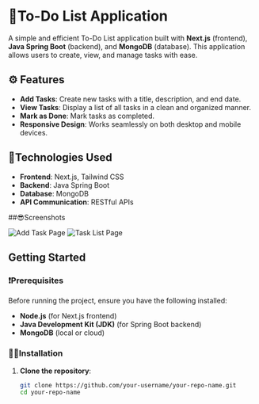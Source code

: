 # 📌To-Do List Application

A simple and efficient To-Do List application built with **Next.js** (frontend), **Java Spring Boot** (backend), and **MongoDB** (database). This application allows users to create, view, and manage tasks with ease.

## ⚙ Features
- **Add Tasks**: Create new tasks with a title, description, and end date.
- **View Tasks**: Display a list of all tasks in a clean and organized manner.
- **Mark as Done**: Mark tasks as completed.
- **Responsive Design**: Works seamlessly on both desktop and mobile devices.

## 🧐Technologies Used
- **Frontend**: Next.js, Tailwind CSS
- **Backend**: Java Spring Boot
- **Database**: MongoDB
- **API Communication**: RESTful APIs

##😎Screenshots

![Add Task Page](screenshots/add-task.png)
![Task List Page](screenshots/task-list.png)

## Getting Started

### ❗Prerequisites
Before running the project, ensure you have the following installed:
- **Node.js** (for Next.js frontend)
- **Java Development Kit (JDK)** (for Spring Boot backend)
- **MongoDB** (local or cloud)

### 👨‍💻Installation

1. **Clone the repository**:
   ```bash
   git clone https://github.com/your-username/your-repo-name.git
   cd your-repo-name

